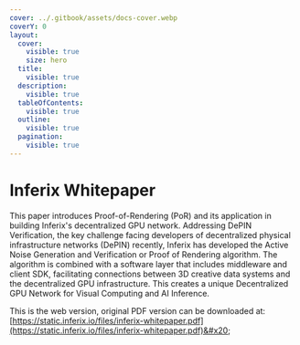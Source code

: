```yaml
---
cover: ../.gitbook/assets/docs-cover.webp
coverY: 0
layout:
  cover:
    visible: true
    size: hero
  title:
    visible: true
  description:
    visible: true
  tableOfContents:
    visible: true
  outline:
    visible: true
  pagination:
    visible: true
---
```


# Inferix Whitepaper

This paper introduces Proof-of-Rendering (PoR) and its application in building Inferix's decentralized GPU network. Addressing DePIN Verification, the key challenge facing developers of decentralized physical infrastructure networks (DePIN) recently, Inferix has developed the Active Noise Generation and Verification or Proof of Rendering algorithm. The algorithm is combined with a software layer that includes middleware and client SDK, facilitating connections between 3D creative data systems and the decentralized GPU infrastructure. This creates a unique Decentralized GPU Network for Visual Computing and AI Inference.

This is the web version, original PDF version can be downloaded at: [https://static.inferix.io/files/inferix-whitepaper.pdf](https://static.inferix.io/files/inferix-whitepaper.pdf)&#x20;
